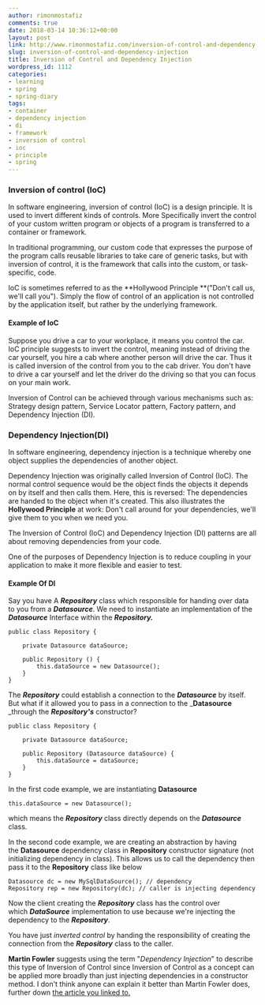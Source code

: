 ```yaml
---
author: rimonmostafiz
comments: true
date: 2018-03-14 10:36:12+00:00
layout: post
link: http://www.rimonmostafiz.com/inversion-of-control-and-dependency-injection/
slug: inversion-of-control-and-dependency-injection
title: Inversion of Control and Dependency Injection
wordpress_id: 1112
categories:
- learning
- spring
- spring-diary
tags:
- container
- dependency injection
- di
- framework
- inversion of control
- ioc
- principle
- spring
---
```


### Inversion of control (IoC)


In software engineering, inversion of control (IoC) is a design principle. It is used to invert different kinds of controls. More Specifically invert the control of your custom written program or objects of a program is transferred to a container or framework.

In traditional programming, our custom code that expresses the purpose of the program calls reusable libraries to take care of generic tasks, but with inversion of control, it is the framework that calls into the custom, or task-specific, code.

IoC is sometimes referred to as the **Hollywood Principle **("Don't call us, we'll call you"). Simply the flow of control of an application is not controlled by the application itself, but rather by the underlying framework.


#### Example of IoC


Suppose you drive a car to your workplace, it means you control the car. IoC principle suggests to invert the control, meaning instead of driving the car yourself, you hire a cab where another person will drive the car. Thus it is called inversion of the control from you to the cab driver. You don't have to drive a car yourself and let the driver do the driving so that you can focus on your main work.

Inversion of Control can be achieved through various mechanisms such as: Strategy design pattern, Service Locator pattern, Factory pattern, and Dependency Injection (DI).


### Dependency Injection(DI)


In software engineering, dependency injection is a technique whereby one object supplies the dependencies of another object.

Dependency Injection was originally called Inversion of Control (IoC). The normal control sequence would be the object finds the objects it depends on by itself and then calls them. Here, this is reversed: The dependencies are handed to the object when it's created. This also illustrates the **Hollywood Principle** at work: Don't call around for your dependencies, we'll give them to you when we need you.

The Inversion of Control (IoC) and Dependency Injection (DI) patterns are all about removing dependencies from your code.

One of the purposes of Dependency Injection is to reduce coupling in your application to make it more flexible and easier to test.


#### Example Of DI


Say you have A **_Repository_** class which responsible for handing over data to you from a _**Datasource**_. We need to instantiate an implementation of the **_Datasource_** Interface within the _**Repository.**_


    public class Repository {

        private Datasource dataSource;

        public Repository () {
            this.dataSource = new Datasource();
        }
    }


The **_Repository_** could establish a connection to the _**Datasource**_ by itself. But what if it allowed you to pass in a connection to the _**Datasource** _through the _**Repository's**_ constructor?


    public class Repository {

        private Datasource dataSource;

        public Repository (Datasource dataSource) {
            this.dataSource = dataSource;
        }
    }


In the first code example, we are instantiating **Datasource**


    this.dataSource = new Datasource();


which means the _**Repository**_ class directly depends on the _**Datasource**_ class.

In the second code example, we are creating an abstraction by having the **Datasource** dependency class in **Repository** constructor signature (not initializing dependency in class).
This allows us to call the dependency then pass it to the **Repository** class like below


    Datasource dc = new MySqlDataSource(); // dependency
    Repository rep = new Repository(dc); // caller is injecting dependency


Now the client creating the _**Repository**_ class has the control over which _**DataSource**_ implementation to use because we're injecting the dependency to the _**Repository**_.

You have just _inverted control_ by handing the responsibility of creating the connection from the _**Repository**_ class to the caller.

**Martin Fowler** suggests using the term "_Dependency Injection_" to describe this type of Inversion of Control since Inversion of Control as a concept can be applied more broadly than just injecting dependencies in a constructor method.
I don't think anyone can explain it better than Martin Fowler does, further down [the article you linked to.](http://www.martinfowler.com/articles/injection.html)
